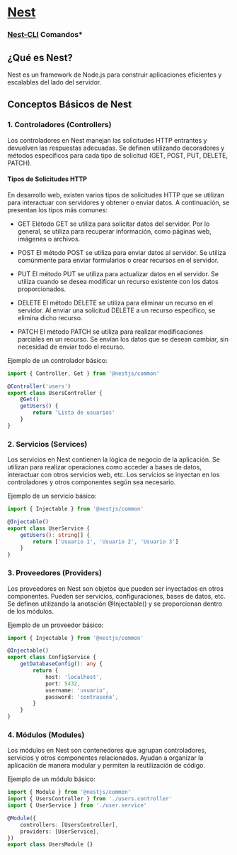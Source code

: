 # [Nest](https://docs.nestjs.com)

### [Nest-CLI](https://docs.nestjs.com/cli/overview) Comandos\*

## ¿Qué es Nest?

Nest es un framework de Node.js para construir aplicaciones eficientes y escalables del lado del servidor.

## Conceptos Básicos de Nest

### 1. Controladores (Controllers)

Los controladores en Nest manejan las solicitudes HTTP entrantes y devuelven las respuestas adecuadas. Se definen utilizando decoradores y métodos específicos para cada tipo de solicitud (GET, POST, PUT, DELETE, PATCH).

#### Tipos de Solicitudes HTTP

En desarrollo web, existen varios tipos de solicitudes HTTP que se utilizan para interactuar con servidores y obtener o enviar datos. A continuación, se presentan los tipos más comunes:

-   GET
    Elétodo GET se utiliza para solicitar datos del servidor. Por lo general, se utiliza para recuperar información, como páginas web, imágenes o archivos.

-   POST
    El método POST se utiliza para enviar datos al servidor. Se utiliza comúnmente para enviar formularios o crear recursos en el servidor.

-   PUT
    El método PUT se utiliza para actualizar datos en el servidor. Se utiliza cuando se desea modificar un recurso existente con los datos proporcionados.

-   DELETE
    El método DELETE se utiliza para eliminar un recurso en el servidor. Al enviar una solicitud DELETE a un recurso específico, se elimina dicho recurso.

-   PATCH
    El método PATCH se utiliza para realizar modificaciones parciales en un recurso. Se envían los datos que se desean cambiar, sin necesidad de enviar todo el recurso.

Ejemplo de un controlador básico:

```typescript
import { Controller, Get } from '@nestjs/common'

@Controller('users')
export class UsersController {
	@Get()
	getUsers() {
		return 'Lista de usuarios'
	}
}
```

### 2. Servicios (Services)

Los servicios en Nest contienen la lógica de negocio de la aplicación. Se utilizan para realizar operaciones como acceder a bases de datos, interactuar con otros servicios web, etc. Los servicios se inyectan en los controladores y otros componentes según sea necesario.

Ejemplo de un servicio básico:

```typescript
import { Injectable } from '@nestjs/common'

@Injectable()
export class UserService {
	getUsers(): string[] {
		return ['Usuario 1', 'Usuario 2', 'Usuario 3']
	}
}
```

### 3. Proveedores (Providers)

Los proveedores en Nest son objetos que pueden ser inyectados en otros componentes. Pueden ser servicios, configuraciones, bases de datos, etc. Se definen utilizando la anotación @Injectable() y se proporcionan dentro de los módulos.

Ejemplo de un proveedor básico:

```typescript
import { Injectable } from '@nestjs/common'

@Injectable()
export class ConfigService {
	getDatabaseConfig(): any {
		return {
			host: 'localhost',
			port: 5432,
			username: 'usuario',
			password: 'contraseña',
		}
	}
}
```

### 4. Módulos (Modules)

Los módulos en Nest son contenedores que agrupan controladores, servicios y otros componentes relacionados. Ayudan a organizar la aplicación de manera modular y permiten la reutilización de código.

Ejemplo de un módulo básico:

```typescript
import { Module } from '@nestjs/common'
import { UsersController } from './users.controller'
import { UserService } from './user.service'

@Module({
	controllers: [UsersController],
	providers: [UserService],
})
export class UsersModule {}
```
